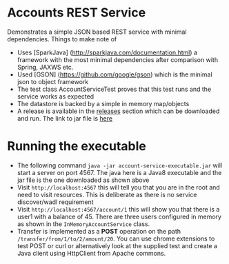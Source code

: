 # Accounts REST Service

Demonstrates a simple JSON based REST service with minimal dependencies. Things to make note of

   * Uses [SparkJava] (http://sparkjava.com/documentation.html) a framework with the most minimal dependencies after comparison with Spring, JAXWS etc.
   * Used [GSON] (https://github.com/google/gson) which is the minimal json to object framework
   * The test class AccountServiceTest proves that this test runs and the service works as expected
   * The datastore is backed by a simple in memory map/objects
   * A release is available in the [releases](https://github.com/kannanekanath/accounts-rest-sample/releases/tag/1.0) section which can be downloaded and run. The link to jar file is [here](https://github.com/kannanekanath/accounts-rest-sample/releases/download/1.0/account-service-executable.jar)

# Running the executable

   * The following command `java -jar account-service-executable.jar` will start a server on port 4567. The java here is a Java8 executable and the jar file is the one downloaded as shown above
   * Visit `http://localhost:4567` this will tell you that you are in the root and need to visit resources. This is deliberate as there is no service discover/wadl requirement
   * Visit `http://localhost:4567/account/1` this will show you that there is a user1 with a balance of 45. There are three users configured in memory as shown in the `InMemoryAccountService` class. 
   * Transfer is implemented as a **POST** operation on the path `/transfer/from/1/to/2/amount/20`. You can use chrome extensions to test POST or curl or alternatively look at the supplied test and create a Java client using HttpClient from Apache commons.

